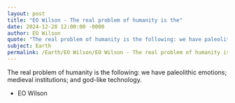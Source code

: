 ```yaml
---
layout: post
title: "EO Wilson - The real problem of humanity is the"
date: 2024-12-28 12:00:00 -0000
author: EO Wilson
quote: "The real problem of humanity is the following: we have paleolithic emotions; medieval institutions; and god-like technology."
subject: Earth
permalink: /Earth/EO Wilson/EO Wilson - The real problem of humanity is the
---
```


The real problem of humanity is the following: we have paleolithic emotions; medieval institutions; and god-like technology.

- EO Wilson
